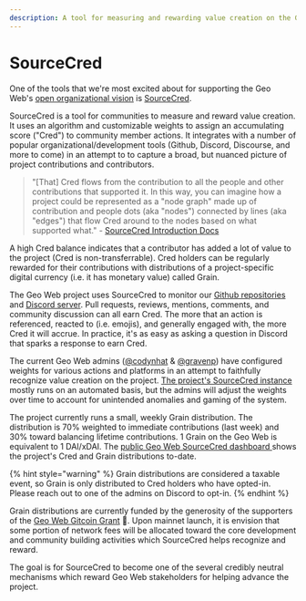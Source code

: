 ```yaml
---
description: A tool for measuring and rewarding value creation on the Geo Web project.
---
```


# SourceCred

One of the tools that we're most excited about for supporting the Geo Web's [open organizational vision](open-org.md) is [SourceCred](https://sourcecred.io).&#x20;

SourceCred is a tool for communities to measure and reward value creation. It uses an algorithm and customizable weights to assign an accumulating score ("Cred") to community member actions. It integrates with a number of popular organizational/development tools (Github, Discord, Discourse, and more to come) in an attempt to to capture a broad, but nuanced picture of project contributions and contributors.&#x20;

> "\[That] Cred flows from the contribution to all the people and other contributions that supported it. In this way, you can imagine how a project could be represented as a "node graph" made up of contribution and people dots (aka "nodes") connected by lines (aka "edges") that flow Cred around to the nodes based on what supported what." - [SourceCred Introduction Docs](https://sourcecred.io/docs)

A high Cred balance indicates that a contributor has added a lot of value to the project (Cred is non-transferrable). Cred holders can be regularly rewarded for their contributions with distributions of a project-specific digital currency (i.e. it has monetary value) called Grain.

The Geo Web project uses SourceCred to monitor our [Github repositories](https://github.com/Geo-Web-Project) and [Discord server](https://discord.com/invite/reXgPru7ck). Pull requests, reviews, mentions, comments, and community discussion can all earn Cred. The more that an action is referenced, reacted to (i.e. emojis), and generally engaged with, the more Cred it will accrue. In practice, it's as easy as asking a question in Discord that sparks a response to earn Cred.

The current Geo Web admins ([@codynhat](https://github.com/codynhat) & [@gravenp](https://github.com/gravenp)) have configured weights for various actions and platforms in an attempt to faithfully recognize value creation on the project. [The project's SourceCred instance](https://github.com/Geo-Web-Project/sourcecred-instance) mostly runs on an automated basis, but the admins will adjust the weights over time to account for unintended anomalies and gaming of the system.

The project currently runs a small, weekly Grain distribution. The distribution is 70% weighted to immediate contributions (last week) and 30% toward balancing lifetime contributions. 1 Grain on the Geo Web is equivalent to 1 DAI/xDAI. The [public Geo Web SourceCred dashboard ](https://geo-web-project.github.io/sourcecred-instance/#/explorer)shows the project's Cred and Grain distributions to-date.

{% hint style="warning" %}
Grain distributions are considered a taxable event, so Grain is only distributed to Cred holders who have opted-in. Please reach out to one of the admins on Discord to opt-in.
{% endhint %}

Grain distributions are currently funded by the generosity of the supporters of the [Geo Web Gitcoin Grant](https://gitcoin.co/grants/1403/the-geo-web) :pray:. Upon mainnet launch, it is envision that some portion of network fees will be allocated toward the core development and community building activities which SourceCred helps recognize and reward.

The goal is for SourceCred to become one of the several credibly neutral mechanisms which reward Geo Web stakeholders for helping advance the project.&#x20;
